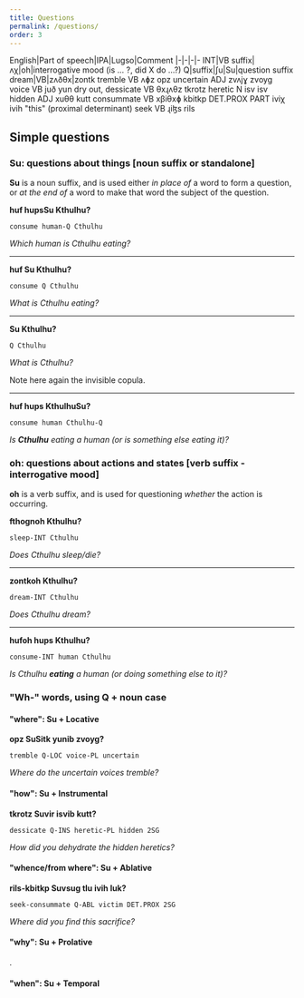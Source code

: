 ```yaml
---
title: Questions
permalink: /questions/
order: 3
---
```


English|Part of speech|IPA|Lugso|Comment
|-|-|-|-
INT|VB suffix|ʌχ|oh|interrogative mood (is ... ?, did X do ...?)
Q|suffix|ʃu|Su|question suffix
dream|VB|zʌðθx|zontk
tremble	VB	ʌɸz	opz
uncertain	ADJ	zvʌjɣ	zvoyg
voice	VB	juð	yun
dry out, dessicate	VB	θxɻʌθz	tkrotz
heretic	N	isv	isv
hidden	ADJ	xuθθ	kutt
consummate	VB	xβiθxɸ	kbitkp
DET.PROX	PART	iviχ	ivih	"this" (proximal determinant)
seek	VB	ɻiɮs	rils

## Simple questions

### Su: questions about things [noun suffix or standalone]

**Su** is a noun suffix, and is used either _in place of_ a word to form a question, or _at the end of_ a word to make that word the subject of the question.

**huf hupsSu Kthulhu?**

`consume human-Q Cthulhu`

_Which human is Cthulhu eating?_

---

**huf Su Kthulhu?**

`consume Q Cthulhu`

_What is Cthulhu eating?_

---

**Su Kthulhu?**

`Q Cthulhu`

_What is Cthulhu?_

Note here again the invisible copula.

---

**huf hups KthulhuSu?**

`consume human Cthulhu-Q`

_Is **Cthulhu** eating a human (or is something else eating it)?_

### oh: questions about actions and states [verb suffix - interrogative mood]

**oh** is a verb suffix, and is used for questioning _whether_ the action is occurring.

**fthognoh Kthulhu?**

`sleep-INT Cthulhu`

_Does Cthulhu sleep/die?_

---

**zontkoh Kthulhu?**

`dream-INT Cthulhu`

_Does Cthulhu dream?_

---

**hufoh hups Kthulhu?**

`consume-INT human Cthulhu`

_Is Cthulhu **eating** a human (or doing something else to it)?_

### "Wh-" words, using Q + noun case

#### "where": Su + Locative

**opz SuSitk yunib zvoyg?**

`tremble Q-LOC voice-PL uncertain`

_Where do the uncertain voices tremble?_

#### "how": Su + Instrumental

**tkrotz Suvir isvib kutt?**

`dessicate Q-INS heretic-PL hidden 2SG`

_How did you dehydrate the hidden heretics?_

#### "whence/from where": Su + Ablative

**rils-kbitkp Suvsug tlu ivih luk?**

`seek-consummate Q-ABL victim DET.PROX 2SG`

_Where did you find this sacrifice?_

#### "why": Su + Prolative

.

#### "when": Su + Temporal
